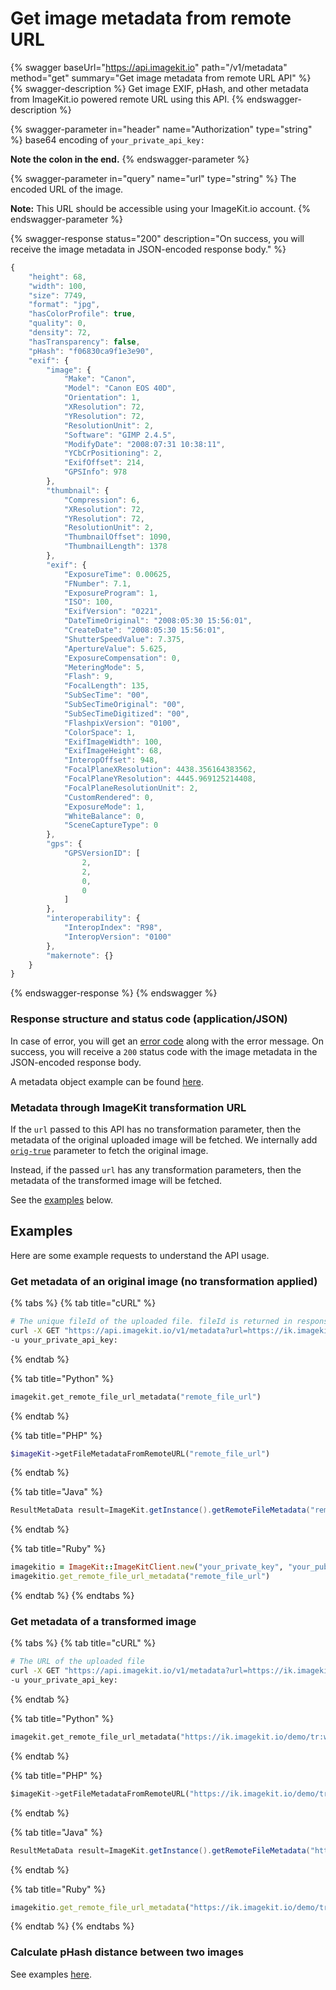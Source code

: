 # Get image metadata from remote URL

{% swagger baseUrl="https://api.imagekit.io" path="/v1/metadata" method="get" summary="Get image metadata from remote URL API" %}
{% swagger-description %}
Get image EXIF, pHash, and other metadata from ImageKit.io powered remote URL using this API.
{% endswagger-description %}

{% swagger-parameter in="header" name="Authorization" type="string" %}
base64 encoding of `your_private_api_key:`

**Note the colon in the end.**
{% endswagger-parameter %}

{% swagger-parameter in="query" name="url" type="string" %}
The encoded URL of the image.

**Note:** This URL should be accessible using your ImageKit.io account.
{% endswagger-parameter %}

{% swagger-response status="200" description="On success, you will receive the image metadata in JSON-encoded response body." %}
```javascript
{
    "height": 68,
    "width": 100,
    "size": 7749,
    "format": "jpg",
    "hasColorProfile": true,
    "quality": 0,
    "density": 72,
    "hasTransparency": false,
	"pHash": "f06830ca9f1e3e90",
    "exif": {
        "image": {
            "Make": "Canon",
            "Model": "Canon EOS 40D",
            "Orientation": 1,
            "XResolution": 72,
            "YResolution": 72,
            "ResolutionUnit": 2,
            "Software": "GIMP 2.4.5",
            "ModifyDate": "2008:07:31 10:38:11",
            "YCbCrPositioning": 2,
            "ExifOffset": 214,
            "GPSInfo": 978
        },
        "thumbnail": {
            "Compression": 6,
            "XResolution": 72,
            "YResolution": 72,
            "ResolutionUnit": 2,
            "ThumbnailOffset": 1090,
            "ThumbnailLength": 1378
        },
        "exif": {
            "ExposureTime": 0.00625,
            "FNumber": 7.1,
            "ExposureProgram": 1,
            "ISO": 100,
            "ExifVersion": "0221",
            "DateTimeOriginal": "2008:05:30 15:56:01",
            "CreateDate": "2008:05:30 15:56:01",
            "ShutterSpeedValue": 7.375,
            "ApertureValue": 5.625,
            "ExposureCompensation": 0,
            "MeteringMode": 5,
            "Flash": 9,
            "FocalLength": 135,
            "SubSecTime": "00",
            "SubSecTimeOriginal": "00",
            "SubSecTimeDigitized": "00",
            "FlashpixVersion": "0100",
            "ColorSpace": 1,
            "ExifImageWidth": 100,
            "ExifImageHeight": 68,
            "InteropOffset": 948,
            "FocalPlaneXResolution": 4438.356164383562,
            "FocalPlaneYResolution": 4445.969125214408,
            "FocalPlaneResolutionUnit": 2,
            "CustomRendered": 0,
            "ExposureMode": 1,
            "WhiteBalance": 0,
            "SceneCaptureType": 0
        },
        "gps": {
            "GPSVersionID": [
                2,
                2,
                0,
                0
            ]
        },
        "interoperability": {
            "InteropIndex": "R98",
            "InteropVersion": "0100"
        },
        "makernote": {}
    }
}
```
{% endswagger-response %}
{% endswagger %}

### Response structure and status code (application/JSON)

In case of error, you will get an [error code](../api-introduction/#error-codes) along with the error message. On success, you will receive a `200` status code with the image metadata in the JSON-encoded response body.

A metadata object example can be found [here](./#metadata-object-structure).

### Metadata through ImageKit transformation URL

If the `url` passed to this API has no transformation parameter, then the metadata of the original uploaded image will be fetched. We internally add [`orig-true`](../../features/image-transformations/resize-crop-and-other-transformations.md#original-image-orig) parameter to fetch the original image.

Instead, if the passed `url` has any transformation parameters, then the metadata of the transformed image will be fetched.

See the [examples](./#examples) below.

## Examples

Here are some example requests to understand the API usage.

### Get metadata of an original image (no transformation applied)

{% tabs %}
{% tab title="cURL" %}
```bash
# The unique fileId of the uploaded file. fileId is returned in response of list files API and upload API.
curl -X GET "https://api.imagekit.io/v1/metadata?url=https://ik.imagekit.io/demo/default-image.jpg" \
-u your_private_api_key:
```
{% endtab %}

{% tab title="Python" %}
```python
imagekit.get_remote_file_url_metadata("remote_file_url")
```
{% endtab %}

{% tab title="PHP" %}
```php
$imageKit->getFileMetadataFromRemoteURL("remote_file_url")
```
{% endtab %}

{% tab title="Java" %}
```java
ResultMetaData result=ImageKit.getInstance().getRemoteFileMetadata("remote_file_url");
```
{% endtab %}

{% tab title="Ruby" %}
```ruby
imagekitio = ImageKit::ImageKitClient.new("your_private_key", "your_public_key", "your_url_endpoint")
imagekitio.get_remote_file_url_metadata("remote_file_url")
```
{% endtab %}
{% endtabs %}

### Get metadata of a transformed image

{% tabs %}
{% tab title="cURL" %}
```bash
# The URL of the uploaded file
curl -X GET "https://api.imagekit.io/v1/metadata?url=https://ik.imagekit.io/demo/tr:w-100/default-image.jpg" \
-u your_private_api_key:
```
{% endtab %}

{% tab title="Python" %}
```python
imagekit.get_remote_file_url_metadata("https://ik.imagekit.io/demo/tr:w-100/default-image.jpg")
```
{% endtab %}

{% tab title="PHP" %}
```python
$imageKit->getFileMetadataFromRemoteURL("https://ik.imagekit.io/demo/tr:w-100/default-image.jpg")
```
{% endtab %}

{% tab title="Java" %}
```java
ResultMetaData result=ImageKit.getInstance().getRemoteFileMetadata("https://ik.imagekit.io/demo/tr:w-100/default-image.jpg");
```
{% endtab %}

{% tab title="Ruby" %}
```ruby
imagekitio.get_remote_file_url_metadata("https://ik.imagekit.io/demo/tr:w-100/default-image.jpg")
```
{% endtab %}
{% endtabs %}

### Calculate pHash distance between two images

See examples [here](./#calculate-phash-distance).
